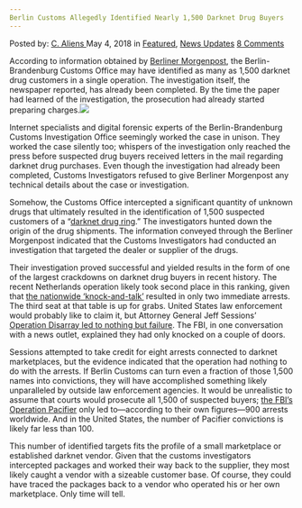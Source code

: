 ```yaml
---
Berlin Customs Allegedly Identified Nearly 1,500 Darknet Drug Buyers
---
```

<article class="post-listing post-25594 post type-post status-publish format-standard has-post-thumbnail hentry 
 tag-6388 tag-allegedly tag-berlin tag-buyers tag-customs tag-darknet tag-identified">
<div class="post-inner">
<span>Posted by: <a href="https://www.deepdotweb.com/author/caliens/" title="">C. Aliens </a></span>
<span>May 4, 2018</span>
<span>in <a href="https://www.deepdotweb.com/category/deepdot-news/" rel="category tag">Featured</a>, <a href="https://www.deepdotweb.com/category/news-updates/" rel="category tag">News Updates</a></span>
<span><a href="https://www.deepdotweb.com/2018/05/04/berlin-customs-allegedly-identified-nearly-1500-darknet-drug-buyers/#comments">8 Comments</a></span>


<p>According to information obtained by <a href="https://www.morgenpost.de/berlin/article214091895/Berliner-Fahnder-heben-Drogenring-im-Darknet-aus.html">Berliner Morgenpost</a>, the Berlin-Brandenburg Customs Office may have identified as many as 1,500 darknet drug customers in a single operation. The investigation itself, the newspaper reported, has already been completed. By the time the paper had learned of the investigation, the prosecution had already started preparing charges.<img class="wp-image-25595 aligncenter" src="/imgs/2018/05/word-image-3.jpeg" srcset="/imgs/2018/05/word-image-3.jpeg 660w, /imgs/2018/05/word-image-3-300x150.jpeg 300w" sizes="(max-width: 660px) 100vw, 660px" /></p>
<p>Internet specialists and digital forensic experts of the Berlin-Brandenburg Customs Investigation Office seemingly worked the case in unison. They worked the case silently too; whispers of the investigation only reached the press before suspected drug buyers received letters in the mail regarding darknet drug purchases. Even though the investigation had already been completed, Customs Investigators refused to give Berliner Morgenpost any technical details about the case or investigation.</p>
<p>Somehow, the Customs Office intercepted a significant quantity of unknown drugs that ultimately resulted in the identification of 1,500 suspected customers of a “<a href="https://www.deepdotweb.com/tag/bust/">darknet drug ring</a>.” The investigators hunted down the origin of the drug shipments. The information conveyed through the Berliner Morgenpost indicated that the Customs Investigators had conducted an investigation that targeted the dealer or supplier of the drugs.</p>
<p>Their investigation proved successful and yielded results in the form of one of the largest crackdowns on darknet drug buyers in recent history. The recent Netherlands operation likely took second place in this ranking, given that <a href="https://www.deepdotweb.com/2018/04/19/two-darknet-vendors-busted-in-the-netherlands/">the nationwide &#8216;knock-and-talk’</a> resulted in only two immediate arrests. The third seat at that table is up for grabs. United States law enforcement would probably like to claim it, but Attorney General Jeff Sessions’ <a href="https://www.deepdotweb.com/2018/04/20/jeff-session-announces-nationwide-law-enforcement-operation-results-against-darknet-opioid/">Operation Disarray led to nothing but failure</a>. The FBI, in one conversation with a news outlet, explained they had only knocked on a couple of doors.</p>
<p>Sessions attempted to take credit for eight arrests connected to darknet marketplaces, but the evidence indicated that the operation had nothing to do with the arrests. If Berlin Customs can turn even a fraction of those 1,500 names into convictions, they will have accomplished something likely unparalleled by outside law enforcement agencies. It would be unrealistic to assume that courts would prosecute all 1,500 of suspected buyers; <a href="https://www.deepdotweb.com/2016/08/07/fbis-operation-pacifier-hit-50-computers-austria/">the FBI’s Operation Pacifier</a> only led to—according to their own figures—900 arrests worldwide. And in the United States, the number of Pacifier convictions is likely far less than 100.</p>
<p>This number of identified targets fits the profile of a small marketplace or established darknet vendor. Given that the customs investigators intercepted packages and worked their way back to the supplier, they most likely caught a vendor with a sizeable customer base. Of course, they could have traced the packages back to a vendor who operated his or her own marketplace. Only time will tell.</p>
</div>
<span style="display:none"><a href="https://www.deepdotweb.com/tag/1500/" rel="tag">1500</a> <a href="https://www.deepdotweb.com/tag/allegedly/" rel="tag">allegedly</a> <a href="https://www.deepdotweb.com/tag/berlin/" rel="tag">berlin</a> <a href="https://www.deepdotweb.com/tag/buyers/" rel="tag">buyers</a> <a href="https://www.deepdotweb.com/tag/customs/" rel="tag">customs</a> <a href="https://www.deepdotweb.com/tag/darknet/" rel="tag">darknet</a>  <a href="https://www.deepdotweb.com/tag/identified/" rel="tag">identified</a></span> <span style="display:none" class="updated">2018-05-04</span>
<div style="display:none" class="vcard author" itemprop="author" itemscope itemtype="http://schema.org/Person"><strong class="fn" itemprop="name"><a href="https://www.deepdotweb.com/author/caliens/" title="Posts by C. Aliens" rel="author">C. Aliens</a></strong></div>
</div>
</article>

